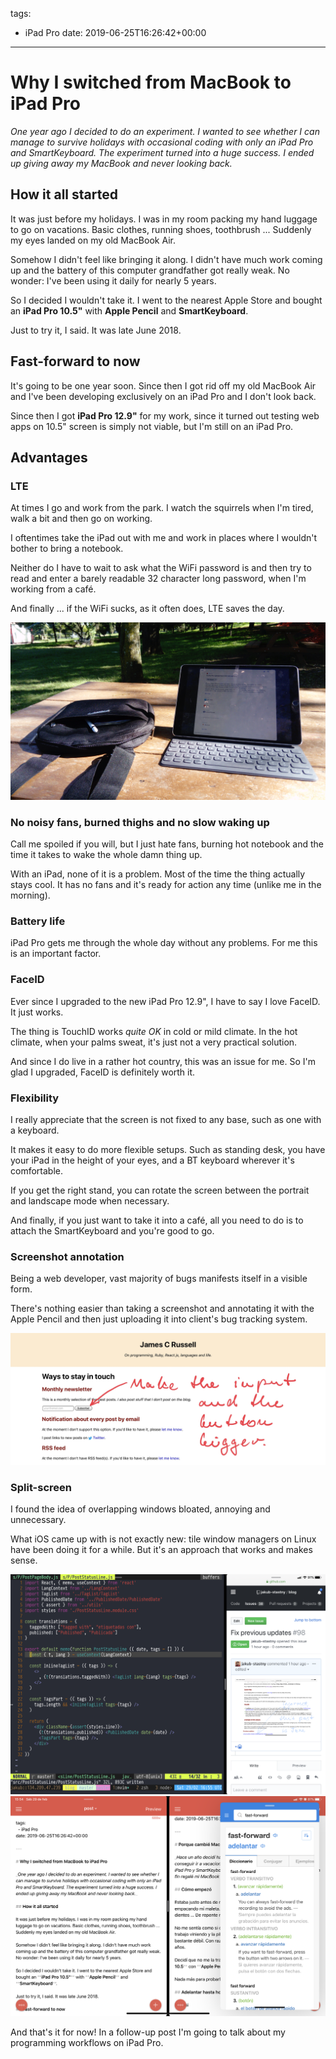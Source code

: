 tags:
  - iPad Pro
date: 2019-06-25T16:26:42+00:00

---

# Why I switched from MacBook to iPad Pro

_One year ago I decided to do an experiment. I wanted to see whether I can manage to survive holidays with occasional coding with only an iPad Pro and SmartKeyboard. The experiment turned into a huge success. I ended up giving away my MacBook and never looking back._

## How it all started

It was just before my holidays. I was in my room packing my hand luggage to go on vacations. Basic clothes, running shoes, toothbrush ... Suddenly my eyes landed on my old MacBook Air.

Somehow I didn't feel like bringing it along. I didn't have much work coming up and the battery of this computer grandfather got really weak. No wonder: I've been using it daily for nearly 5 years.

So I decided I wouldn't take it. I went to the nearest Apple Store and bought an **iPad Pro 10.5"** with **Apple Pencil** and **SmartKeyboard**.

Just to try it, I said. It was late June 2018.

## Fast-forward to now

It's going to be one year soon. Since then I got rid off my old MacBook Air and I've been developing exclusively on an iPad Pro and I don't look back.

Since then I got **iPad Pro 12.9"** for my work, since it turned out testing web apps on 10.5" screen is simply not viable, but I'm still on an iPad Pro.

## Advantages

### LTE

At times I go and work from the park. I watch the squirrels when I'm tired, walk a bit and then go on working.

I oftentimes take the iPad out with me and work in places where I wouldn't bother to bring a notebook.

Neither do I have to wait to ask what the WiFi password is and then try to read and enter a barely readable 32 character long password, when I'm working from a café.

And finally ... if the WiFi sucks, as it often does, LTE saves the day.

![Working outside on my iPad](working-outside.jpg)

### No noisy fans, burned thighs and no slow waking up

Call me spoiled if you will, but I just hate fans, burning hot notebook and the time it takes to wake the whole damn thing up.

With an iPad, none of it is a problem. Most of the time the thing actually stays cool. It has no fans and it's ready for action any time (unlike me in the morning).

### Battery life

iPad Pro gets me through the whole day without any problems. For me this is an important factor.

### FaceID

Ever since I upgraded to the new iPad Pro 12.9", I have to say I love FaceID. It just works.

The thing is TouchID works _quite OK_ in cold or mild climate. In the hot climate, when your palms sweat, it's just not a very practical solution.

And since I do live in a rather hot country, this was an issue for me. So I'm glad I upgraded, FaceID is definitely worth it.

### Flexibility

I really appreciate that the screen is not fixed to any base, such as one with a keyboard.

It makes it easy to do more flexible setups. Such as standing desk, you have your iPad in the height of your eyes, and a BT keyboard wherever it's comfortable.

If you get the right stand, you can rotate the screen between the portrait and landscape mode when necessary.

And finally, if you just want to take it into a café, all you need to do is to attach the SmartKeyboard and you're good to go.

### Screenshot annotation

Being a web developer, vast majority of bugs manifests itself in a visible form.

There's nothing easier than taking a screenshot and annotating it with the Apple Pencil and then just uploading it into client's bug tracking system.

![Screenshot annotated with Apple Pencil](screenshot-annotation.jpg)

### Split-screen

I found the idea of overlapping windows bloated, annoying and unnecessary.

What iOS came up with is not exactly new: tile window managers on Linux have been doing it for a while. But it's an approach that works and makes sense.

![Using split screen to view a Blink terminal and GitHub issues at the same time](split-screen-1.png)
![Using split screen to have 2 windows of 1Writer open at once and translate a post from English to Spanish](split-screen-2.png)

And that's it for now! In a follow-up post I'm going to talk about my programming workflows on iPad Pro.